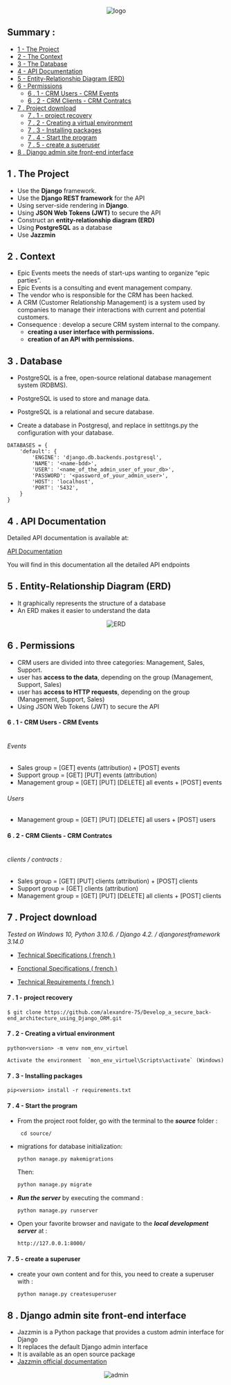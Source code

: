 <p align="center"><img src="pictures\16007804386673_P10.png" alt="logo" /></p>

## Summary :

- [1 - The Project](#1--the-project)
- [2 - The Context](#2--context)
- [3 - The Database](#3--database)
- [4 - API Documentation](#4--api-documentation)
- [5 - Entity-Relationship Diagram (ERD)](#5--entity-relationship-diagram-erd)
- [6 - Permissions](#6--permissions)
    - [6 . 1 - CRM Users - CRM Events](#6--1---crm-users---crm-events)
    - [6 . 2 - CRM Clients - CRM Contratcs](#6--2---crm-clients---crm-contratcs)
- [7 . Project download](#7--project-download)
    - [7 . 1 - project recovery](#7--1---project-recovery)
    - [7 . 2 - Creating a virtual environment](#7--2---creating-a-virtual-environment)
    - [7 . 3 - Installing packages](#7--3---installing-packages)
    - [7 . 4 - Start the program](#7--4---start-the-program)
    - [7 . 5 - create a superuser](#7--5---create-a-superuser)
- [8 . Django admin site front-end interface](#8--django-admin-site-front-end-interface)


## 1 . The Project

- Use the **Django** framework.
- Use the **Django REST framework** for the API
- Using server-side rendering in **Django**.
- Using **JSON Web Tokens (JWT)** to secure the API
- Construct an **entity-relationship diagram (ERD)**
- Using **PostgreSQL** as a database
- Use **Jazzmin**

## 2 . Context
- Epic Events meets the needs of start-ups wanting to organize “epic parties”.
- Epic Events is a consulting and event management company.
- The vendor who is responsible for the CRM has been hacked.
- A CRM (Customer Relationship Management) is a system used by companies to manage their interactions with current and potential customers.
- Consequence : develop a secure CRM system internal to the company.
    - **creating a user interface with permissions.**
    - **creation of an API with permissions.**

## 3 . Database

- PostgreSQL is a free, open-source relational database management system (RDBMS).
- PostgreSQL is used to store and manage data.
- PostgreSQL is a relational and secure database.

- Create a database in Postgresql, and replace in settitngs.py the configuration with your database.
```
DATABASES = {
    'default': {
        'ENGINE': 'django.db.backends.postgresql',
        'NAME': '<name-bdd>',
        'USER': '<name_of_the_admin_user_of_your_db>',
        'PASSWORD': '<password_of_your_admin_user>',
        'HOST': 'localhost',
        'PORT': '5432',
    }
}
```
## 4 . API Documentation

Detailed API documentation is available at:

[API Documentation](https://documenter.getpostman.com/view/24753025/2s93eSZFJw)

You will find in this documentation all the detailed API endpoints

## 5 . Entity-Relationship Diagram (ERD)

- It graphically represents the structure of a database
- An ERD makes it easier to understand the data
<p align="center"><img src="https://github.com/alexandre-75/Develop_a_secure_back-end_architecture_using_Django_ORM/blob/main/pictures/Capture%20d%E2%80%99%C3%A9cran%202023-04-30%20144637.jpg?raw=true" alt="ERD" /></p>

## 6 . Permissions
- CRM users are divided into three categories: Management, Sales, Support.
- user has **access to the data**, depending on the group (Management, Support, Sales)
- user has **access to HTTP requests**, depending on the group (Management, Support, Sales)
- Using JSON Web Tokens (JWT) to secure the API


#### 6 . 1 - CRM Users - CRM Events

<p align="center"><img src="https://github.com/alexandre-75/Develop_a_secure_back-end_architecture_using_Django_ORM/blob/main/pictures/Capture%20d%E2%80%99%C3%A9cran%202023-04-30%20144805.jpg?raw=true" alt="" /></p>

###### Events
- Sales group = [GET] events (attribution) + [POST] events
- Support group = [GET] [PUT] events (attribution)
- Management group = [GET] [PUT] [DELETE] all events + [POST] events

###### Users
- Management group = [GET] [PUT] [DELETE] all users + [POST] users

#### 6 . 2 - CRM Clients - CRM Contratcs
<p align="center"><img src="https://github.com/alexandre-75/Develop_a_secure_back-end_architecture_using_Django_ORM/blob/main/pictures/Capture%20d%E2%80%99%C3%A9cran%202023-04-30%20144742.jpg?raw=true" alt="" /></p>

###### clients / contracts :

- Sales group = [GET] [PUT] clients (attribution) + [POST] clients
- Support group = [GET] clients (attribution)
- Management group = [GET] [PUT] [DELETE] all clients + [POST] clients

##  7 . Project download

_Tested on Windows 10, Python 3.10.6. / Django 4.2. / djangorestframework 3.14.0_


- [Technical Specifications ( french )](https://github.com/alexandre-75/Develop_a_secure_back-end_architecture_using_Django_ORM/blob/main/pictures/PDF/CRM%2B-%2BExigences%2Btechniques.pdf)

- [Fonctional Specifications ( french )](https://github.com/alexandre-75/Develop_a_secure_back-end_architecture_using_Django_ORM/blob/main/pictures/PDF/CRM%2B-%2BExigences%2Bfonctionnelles.pdf)

- [Technical Requirements ( french )](https://openclassrooms.notion.site/5a4642c14eef48c78c9e1b98a8e0a3fc?v=12d25b7081ba436a9e06f0e99cdcae25)


####  7 . 1 - project recovery

    $ git clone https://github.com/alexandre-75/Develop_a_secure_back-end_architecture_using_Django_ORM.git

####  7 . 2 - Creating a virtual environment

    python<version> -m venv nom_env_virtuel

    Activate the environment  `mon_env_virtuel\Scripts\activate` (Windows)

####  7 . 3 - Installing packages

    pip<version> install -r requirements.txt
    
####  7 . 4 - Start the program

- From the project root folder, go with the terminal to the ***source*** folder :
    ```
     cd source/
     ```
 - migrations for database initialization:
    ```
    python manage.py makemigrations
    ```
    Then:
    ```bash 
    python manage.py migrate
    ```  
     
- ***Run the server*** by executing the command :
  ```
  python manage.py runserver
  ```

- Open your favorite browser and navigate to the ***local development server*** at :
  ```
  http://127.0.0.1:8000/
  ```
  
#### 7 . 5 - create a superuser
  - create your own content and for this, you need to create a superuser with :
    ```
    python manage.py createsuperuser
    ```
   
## 8 . Django admin site front-end interface
  
  - Jazzmin is a Python package that provides a custom admin interface for Django
  - It replaces the default Django admin interface
  - It is available as an open source package
  - [Jazzmin official documentation](https://django-jazzmin.readthedocs.io/)
  
  <p align="center"><img src="https://github.com/alexandre-75/Develop_a_secure_back-end_architecture_using_Django_ORM/blob/main/pictures/ezgif.com-video-to-gif%20(2).gif?raw=true" alt="admin" /></p>